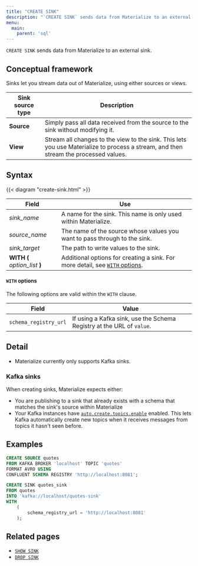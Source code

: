 ```yaml
---
title: "CREATE SINK"
description: "`CREATE SINK` sends data from Materialize to an external sink."
menu:
  main:
    parent: 'sql'
---
```


`CREATE SINK` sends data from Materialize to an external sink.

## Conceptual framework

Sinks let you stream data out of Materialize, using either sources or views.

Sink source type | Description
-----------------|------------
**Source** | Simply pass all data received from the source to the sink without modifying it.
**View** | Stream all changes to the view to the sink. This lets you use Materialize to process a stream, and then stream the processed values.

## Syntax

{{< diagram "create-sink.html" >}}

Field | Use
------|-----
_sink&lowbar;name_ | A name for the sink. This name is only used within Materialize.
_source&lowbar;name_ | The name of the source whose values you want to pass through to the sink.
_sink&lowbar;target_ | The path to write values to the sink.
**WITH (** _option&lowbar;list_ **)** | Additional options for creating a sink. For more detail, see [`WITH` options](#with-options).

#### `WITH` options

The following options are valid within the `WITH` clause.

Field | Value
------|-----
`schema_registry_url` | If using a Kafka sink, use the Schema Registry at the URL of `value`.

## Detail

- Materialize currently only supports Kafka sinks.

### Kafka sinks

When creating sinks, Materialize expects either:
- You are publishing to a sink that already exists with a schema that matches the sink's source within Materialize
- Your Kafka instances have [`auto.create.topics.enable`](https://kafka.apache.org/documentation/) enabled. This lets Kafka automatically create new topics when it receives messages from topics it hasn't seen before.

## Examples

```sql
CREATE SOURCE quotes
FROM KAFKA BROKER 'localhost' TOPIC 'quotes'
FORMAT AVRO USING
CONFLUENT SCHEMA REGISTRY 'http://localhost:8081';
```
```sql
CREATE SINK quotes_sink
FROM quotes
INTO 'kafka://localhost/quotes-sink'
WITH
    (
        schema_registry_url = 'http://localhost:8081'
    );
```

## Related pages

- [`SHOW SINK`](../show-sinks)
- [`DROP SINK`](../drop-sink)
